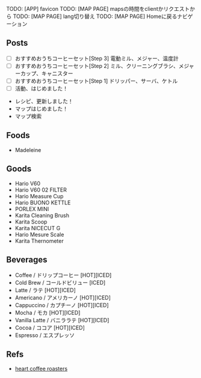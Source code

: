 TODO: [APP] favicon
TODO: [MAP PAGE] mapsの時間をclientかリクエストから
TODO: [MAP PAGE] lang切り替え
TODO: [MAP PAGE] Homeに戻るナビゲーション

## Posts

- [ ] おすすめおうちコーヒーセット[Step 3] 電動ミル、メジャー、温度計
- [ ] おすすめおうちコーヒーセット[Step 2] ミル、クリーニングブラシ、メジャーカップ、キャニスター
- [ ] おすすめおうちコーヒーセット[Step 1] ドリッパー、サーバ、ケトル
- [ ] 活動、はじめました！

- レシピ、更新しました！
- マップはじめました！
- マップ検索

## Foods

- Madeleine

## Goods

- Hario V60
- Hario V60 02 FILTER
- Hario Measure Cup
- Hario BUONO KETTLE
- PORLEX MINI
- Karita Cleaning Brush
- Karita Scoop
- Karita NICECUT G
- Hario Mesure Scale
- Karita Thernometer

## Beverages

- Coffee / ドリップコーヒー [HOT][ICED]
- Cold Brew / コールドビリュー [ICED]
- Latte / ラテ [HOT][ICED]
- Americano / アメリカーノ [HOT][ICED]
- Cappuccino / カプチーノ [HOT][ICED]
- Mocha / モカ [HOT][ICED]
- Vanilla Latte / バニララテ [HOT][ICED]
- Cocoa / ココア [HOT][ICED]
- Espresso / エスプレッソ

## Refs

- [heart coffee roasters](https://www.heartroasters.com/pages/woodstock-menu)
